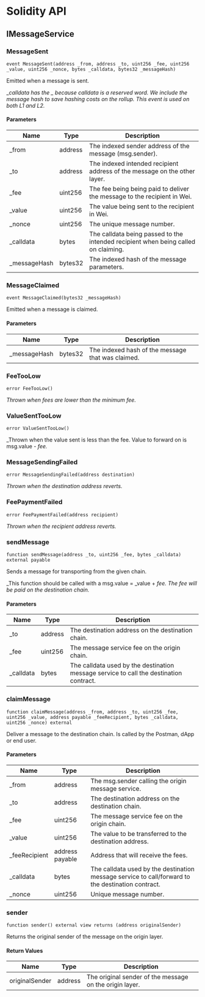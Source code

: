 # Solidity API

## IMessageService

### MessageSent

```solidity
event MessageSent(address _from, address _to, uint256 _fee, uint256 _value, uint256 _nonce, bytes _calldata, bytes32 _messageHash)
```

Emitted when a message is sent.

__calldata has the _ because calldata is a reserved word.
We include the message hash to save hashing costs on the rollup.
This event is used on both L1 and L2._

#### Parameters

| Name | Type | Description |
| ---- | ---- | ----------- |
| _from | address | The indexed sender address of the message (msg.sender). |
| _to | address | The indexed intended recipient address of the message on the other layer. |
| _fee | uint256 | The fee being being paid to deliver the message to the recipient in Wei. |
| _value | uint256 | The value being sent to the recipient in Wei. |
| _nonce | uint256 | The unique message number. |
| _calldata | bytes | The calldata being passed to the intended recipient when being called on claiming. |
| _messageHash | bytes32 | The indexed hash of the message parameters. |

### MessageClaimed

```solidity
event MessageClaimed(bytes32 _messageHash)
```

Emitted when a message is claimed.

#### Parameters

| Name | Type | Description |
| ---- | ---- | ----------- |
| _messageHash | bytes32 | The indexed hash of the message that was claimed. |

### FeeTooLow

```solidity
error FeeTooLow()
```

_Thrown when fees are lower than the minimum fee._

### ValueSentTooLow

```solidity
error ValueSentTooLow()
```

_Thrown when the value sent is less than the fee.
Value to forward on is msg.value - _fee._

### MessageSendingFailed

```solidity
error MessageSendingFailed(address destination)
```

_Thrown when the destination address reverts._

### FeePaymentFailed

```solidity
error FeePaymentFailed(address recipient)
```

_Thrown when the recipient address reverts._

### sendMessage

```solidity
function sendMessage(address _to, uint256 _fee, bytes _calldata) external payable
```

Sends a message for transporting from the given chain.

_This function should be called with a msg.value = _value + _fee. The fee will be paid on the destination chain._

#### Parameters

| Name | Type | Description |
| ---- | ---- | ----------- |
| _to | address | The destination address on the destination chain. |
| _fee | uint256 | The message service fee on the origin chain. |
| _calldata | bytes | The calldata used by the destination message service to call the destination contract. |

### claimMessage

```solidity
function claimMessage(address _from, address _to, uint256 _fee, uint256 _value, address payable _feeRecipient, bytes _calldata, uint256 _nonce) external
```

Deliver a message to the destination chain.
Is called by the Postman, dApp or end user.

#### Parameters

| Name | Type | Description |
| ---- | ---- | ----------- |
| _from | address | The msg.sender calling the origin message service. |
| _to | address | The destination address on the destination chain. |
| _fee | uint256 | The message service fee on the origin chain. |
| _value | uint256 | The value to be transferred to the destination address. |
| _feeRecipient | address payable | Address that will receive the fees. |
| _calldata | bytes | The calldata used by the destination message service to call/forward to the destination contract. |
| _nonce | uint256 | Unique message number. |

### sender

```solidity
function sender() external view returns (address originalSender)
```

Returns the original sender of the message on the origin layer.

#### Return Values

| Name | Type | Description |
| ---- | ---- | ----------- |
| originalSender | address | The original sender of the message on the origin layer. |

